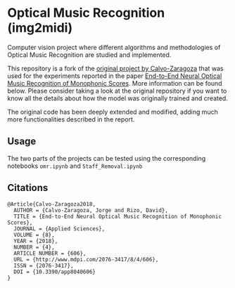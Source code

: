 # Optical Music Recognition (img2midi)

Computer vision project where different algorithms and methodologies of Optical Music Recognition are studied and implemented.

This repository is a fork of the [original project by Calvo-Zaragoza](https://github.com/OMR-Research/tf-end-to-end) that
was used for the experiments reported in the paper [End-to-End Neural Optical Music Recognition of Monophonic Scores](http://www.mdpi.com/2076-3417/8/4/606).
More information can be found below. Please consider taking a look at the original repository if you want to know all
the details about how the model was originally trained and created.

The original code has been deeply extended and modified, adding much more functionalities described in the report.

## Usage
The two parts of the projects can be tested using the corresponding notebooks `omr.ipynb` and `Staff_Removal.ipynb`

## Citations

```
@Article{Calvo-Zaragoza2018,
  AUTHOR = {Calvo-Zaragoza, Jorge and Rizo, David},
  TITLE = {End-to-End Neural Optical Music Recognition of Monophonic Scores},
  JOURNAL = {Applied Sciences},
  VOLUME = {8},
  YEAR = {2018},
  NUMBER = {4},
  ARTICLE NUMBER = {606},
  URL = {http://www.mdpi.com/2076-3417/8/4/606},
  ISSN = {2076-3417},
  DOI = {10.3390/app8040606}
}
```
